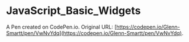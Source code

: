 # JavaScript_Basic_Widgets

A Pen created on CodePen.io. Original URL: [https://codepen.io/Glenn-Smartt/pen/VwNvYdq](https://codepen.io/Glenn-Smartt/pen/VwNvYdq).

